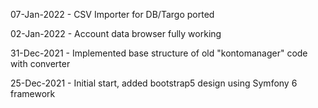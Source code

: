 07-Jan-2022 - CSV Importer for DB/Targo ported

02-Jan-2022 - Account data browser fully working

31-Dec-2021 - Implemented base structure of old "kontomanager" code with converter

25-Dec-2021 - Initial start, added bootstrap5 design using Symfony 6 framework
